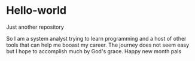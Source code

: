 # Hello-world
Just another repository 

So I am a system analyst trying to learn programming and a host of other tools that can help me booast my career.
The journey does not seem easy but I hope to accomplish much by God's grace. 
Happy new month pals

